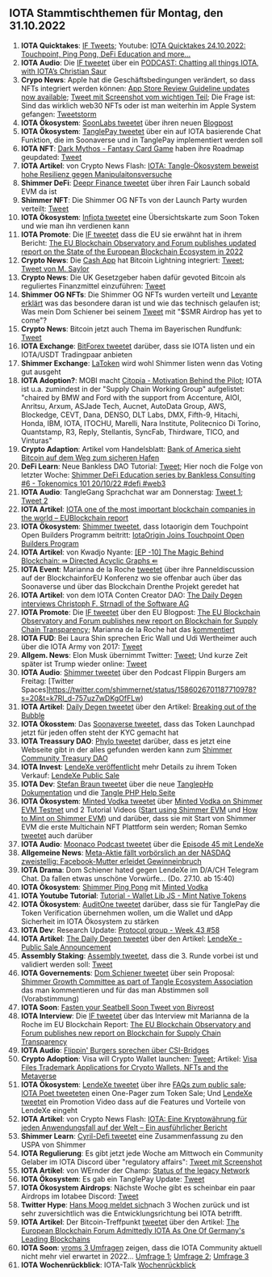 ## IOTA Stammtischthemen für Montag, den 31.10.2022

1. **IOTA Quicktakes**: [IF Tweets](https://twitter.com/iota/status/1584469644207087616?s=20&t=wuuSKVEmavXpCPKN01FMJQ); Youtube: [IOTA Quicktakes 24.10.2022: Touchpoint, Ping Pong, DeFi Education and more...](https://www.youtube.com/watch?v=DjWdsTVmpUQ)
2. **IOTA Audio**: Die [IF tweetet](https://twitter.com/iota/status/1584590554108776448?s=20&t=cR4aDVQKsSeCMVCvNlIhFw) über ein [PODCAST: Chatting all things IOTA, with IOTA’s Christian Saur](https://coinjournal.net/news/podcast-chatting-all-things-iota-with-iotas-christian-saur/)
3. **Crypo News**: Apple hat die Geschäftsbedingungen verändert, so dass NFTs integriert werden können: [App Store Review Guideline updates now available](https://developer.apple.com/news/?id=xk8d7p8c); [Tweet mit Screenshot vom wichtigen Teil](https://twitter.com/Vrom14286662/status/1584794964810428419?s=20&t=cR4aDVQKsSeCMVCvNlIhFw); Die Frage ist: Sind das wirklich web30 NFTs oder ist man weiterhin im Apple System gefangen: [Tweetstorm](https://twitter.com/JasonLBaptiste/status/1584634687351574528?s=20&t=h5U_I9yEoTmfvU8KyFEyyQ)
4. **IOTA Ökosystem**: [SoonLabs tweetet](https://twitter.com/soon_labs/status/1584777659577683968?s=20&t=h5U_I9yEoTmfvU8KyFEyyQ) über ihren neuen [Blogpost](https://t.co/IYGPAhzF1n)
5. **IOTA Ökosystem**: [TanglePay tweetet](https://twitter.com/tanglepaycom/status/1584801470540812289?s=20&t=cR4aDVQKsSeCMVCvNlIhFw) über ein auf IOTA basierende Chat Funktion, die im Soonaverse und in TanglePay implementiert werden soll
6. **IOTA NFT**: [Dark Mythos - Fantasy Card Game](https://twitter.com/DarkMythosIOTA) haben ihre Roadmap geupdated: [Tweet](https://twitter.com/DarkMythosIOTA/status/1584814707730284544?s=20&t=cR4aDVQKsSeCMVCvNlIhFw)
7. **IOTA Artikel**: von Crypto News Flash: [IOTA: Tangle-Ökosystem beweist hohe Resilienz gegen Manipulaitonsversuche](https://www.crypto-news-flash.com/de/iota-beweist-resilienz-des-tangle-oekosystems-gegen-manipulationsversuche/)
8. **Shimmer DeFi**: [Deepr Finance tweetet](https://twitter.com/DeeprFinance/status/1584892847572254720?s=20&t=fi1lqhSwiGMqp9TepUvTKg) über ihren Fair Launch sobald EVM da ist
9. **Shimmer NFT**: Die Shimmer OG NFTs von der Launch Party wurden verteilt: [Tweet](https://twitter.com/WLiving0000/status/1584912984698150915?s=20&t=y8PKbo1Z9DpCCzxMl2IF-Q)
10. **IOTA Ökosystem**: [Infiota tweetet](https://twitter.com/infiota/status/1584874142054068224?s=20&t=Djj46OPpqkyPCVd79kI83Q) eine Übersichtskarte zum Soon Token und wie man ihn verdienen kann
11. **IOTA Promote**: Die [IF tweetet](https://twitter.com/iota/status/1584907639171043330?s=20&t=y8PKbo1Z9DpCCzxMl2IF-Q) dass die EU sie erwähnt hat in ihrem Bericht: [The EU Blockchain Observatory and Forum publishes updated report on the State of the European Blockchain Ecosystem in 2022](https://www.eublockchainforum.eu/news/press-release-eu-blockchain-ecosystem-report-revised-version-2022)
12. **Crypto News**: Die [Cash App](https://cash.app/) hat Bitcoin Lightning integriert: [Tweet](https://twitter.com/BTC_Archive/status/1584882882736115712?s=20&t=t_Hhd7kJQioqPWqYaBOyew); [Tweet von M. Saylor](https://twitter.com/saylor/status/1584973583477972992?s=20&t=MBqCers25lpzgow24nnGjw)
13. **Crypto News**: Die UK Gesetzgeber haben dafür gevoted Bitcoin als reguliertes Finanzmittel einzuführen: [Tweet](https://twitter.com/BitcoinMagazine/status/1584944725722681357?s=20&t=t_Hhd7kJQioqPWqYaBOyew)
14. **Shimmer OG NFTs**: Die Shimmer OG NFTs wurden verteilt und [Levante erklärt](https://twitter.com/lzpap/status/1584956836549382144?s=20&t=t_Hhd7kJQioqPWqYaBOyew) was das besondere daran ist und wie das technisch gelaufen ist; Was mein Dom Schiener bei seinem [Tweet](https://twitter.com/DomSchiener/status/1585218938178109440?s=20&t=c0UjfCbFUxoiRopd_ZNR9w) mit "$SMR Airdrop has yet to come"?
15. **Crypto News**: Bitcoin jetzt auch Thema im Bayerischen Rundfunk: [Tweet](https://twitter.com/jokoono/status/1584867249097445376?s=20&t=MBqCers25lpzgow24nnGjw)
16. **IOTA Exchange**: [BitForex tweetet](https://twitter.com/bitforexcom/status/1585161008309411840?s=20&t=uVc15R26oCD46ib7BqcyEg) darüber, dass sie IOTA listen und ein IOTA/USDT Tradingpaar anbieten
17. **Shimmer Exchange**: [LaToken](https://twitter.com/latokens/status/1584937558097924096?s=20&t=uVc15R26oCD46ib7BqcyEg) wird wohl Shimmer listen wenn das Voting gut ausgeht
18. **IOTA Adoption?**: MOBI macht [Citopia - Motivation Behind the Pilot](https://dlt.mobi/citopia-partstrak/); IOTA ist u.a. zumindest in der "Supply Chain Working Group" aufgelistet: "chaired by BMW and Ford with the support from Accenture, AIOI, Anritsu, Arxum, ASJade Tech, Aucnet, AutoData Group, AWS, Blockedge, CEVT, Dana, DENSO, DLT Labs, DMX, Fifth-9, Hitachi, Honda, IBM, IOTA, ITOCHU, Marelli, Nara Institute, Politecnico Di Torino, Quantstamp, R3, Reply, Stellantis, SyncFab, Thirdware, TICO, and Vinturas"
19. **Crypto Adaption**: Artikel vom Handelsblatt: [Bank of America sieht Bitcoin auf dem Weg zum sicheren Hafen](https://www.handelsblatt.com/finanzen/maerkte/devisen-rohstoffe/kryptowaehrung-bank-of-america-sieht-bitcoin-auf-dem-weg-zum-sicheren-hafen/28763756.html)
20. **DeFi Learn**: Neue Bankless DAO Tutorial: [Tweet](https://twitter.com/shimmernet/status/1584922745946644484?s=20&t=gzVN_3HPkHwg0TJYVvL4ww); Hier noch die Folge von letzter Woche: [Shimmer DeFi Education series by Bankless Consulting #6 - Tokenomics 101 20/10/22 #defi #web3](https://www.youtube.com/watch?v=C74Hww7pJdg)
21. **IOTA Audio**: TangleGang Sprachchat war am Donnerstag: [Tweet 1](https://twitter.com/GangTangleTalk/status/1585232758238248960?s=20&t=uVc15R26oCD46ib7BqcyEg); [Tweet 2](https://twitter.com/GangTangleTalk/status/1585671563633954823?s=20&t=0bgoqWjLlnw9or-ddrWTzg)
22. **IOTA Artikel**: [IOTA one of the most important blockchain companies in the world – EUBlockchain report](https://www.crypto-news-flash.com/iota-one-of-most-important-blockchain-companies-in-the-world-eublockchain-report/)
23. **IOTA Ökosystem**: [Shimmer tweetet](https://twitter.com/shimmernet/status/1585254930499207168?s=20&t=ZsaTLIyKtXzp_dNLUsuLsQ), dass Iotaorigin dem Touchpoint Open Builders Programm beitritt: [IotaOrigin Joins Touchpoint Open Builders Program](https://blog.shimmer.network/touchpoint-welcomes-iotaorigin/)
24. **IOTA Artikel**: von Kwadjo Nyante: [[EP -10] The Magic Behind Blockchain: ⇛ Directed Acyclic Graphs ⇚](https://medium.com/naoris-protocol/ep-10-the-magic-behind-blockchain-directed-acyclic-graphs-27dda3ae8d2e)
25. **IOTA Event**: Marianna de la Roche [tweetet](https://twitter.com/Marianadlrw/status/1585307052326277120?s=20&t=CEDyz74b3Kn3WzFCt0TAIg) über ihre Panneldiscussion auf der BlockchainforEU Konferenz wo sie offenbar auch über das Soonaverse und über das Blockchain Drenthe Projekt geredet hat
26. **IOTA Artikel**: von dem IOTA Conten Creator DAO: [The Daily Degen interviews Christoph F. Strnadl of the Software AG](https://medium.com/@iotacontentcreators/the-daily-degen-interviews-christoph-f-strnadl-of-the-software-ag-30653773b944)
27. **IOTA Promote**: Die [IF tweetet](https://twitter.com/iota/status/1585285131119611906?s=20&t=c0UjfCbFUxoiRopd_ZNR9w) über den EU Blogpost: [The EU Blockchain Observatory and Forum publishes new report on Blockchain for Supply Chain Transparency](https://www.eublockchainforum.eu/news/eu-blockchain-observatory-and-forum-publishes-new-report-blockchain-supply-chain-transparency); Marianna de la Roche hat das [kommentiert](https://twitter.com/Marianadlrw/status/1585323107090317316?s=20&t=c0UjfCbFUxoiRopd_ZNR9w)
28. **IOTA FUD**: Bei Laura Shin sprechen Eric Wall und Udi Wertheimer auch über die IOTA Army von 2017: [Tweet](https://twitter.com/laurashin/status/1584944236121972737?s=20&t=c0UjfCbFUxoiRopd_ZNR9w)
29. **Allgem. News**: Elon Musk übernimmt Twitter: [Tweet](https://twitter.com/elonmusk/status/1585341984679469056?s=20&t=c0UjfCbFUxoiRopd_ZNR9w); Und kurze Zeit später ist Trump wieder online: [Tweet](https://twitter.com/TheUltGmr/status/1586060657920659457?s=20&t=3oKx1szaLdNz57A1C6bdFQ)
30. **IOTA Audio**: [Shimmer tweetet](https://twitter.com/shimmernet/status/1584575513565151237?s=20&t=c0UjfCbFUxoiRopd_ZNR9w) über den Podcast Flippin Burgers am Freitag: [Twitter Spaces]https://twitter.com/shimmernet/status/1586026701187710978?s=20&t=k7RI_d-757uz7wDKgOfFLw)
31. **IOTA Artikel**: [Daily Degen tweetet](https://twitter.com/IccdNewsletter/status/1585301173484933120?s=20&t=c0UjfCbFUxoiRopd_ZNR9w) über den Artikel: [Breaking out of the Bubble](https://iotacreator.substack.com/p/breaking-out-of-the-bubble)
32. **IOTA Ökosstem**: Das [Soonaverse tweetet](https://twitter.com/soon_labs/status/1585510522056646656?s=20&t=tlF0MF-19SSV2Wt2NEeO8g), dass das Token Launchpad jetzt für jeden offen steht der KYC gemacht hat
33. **IOTA Treassury DAO**: [Phylo tweetet](https://twitter.com/PhyloIota/status/1585433623473573889?s=20&t=tlF0MF-19SSV2Wt2NEeO8g) darüber, dass es jetzt eine Webseite gibt in der alles gefunden werden kann zum [Shimmer Community Treasury DAO](https://shimmer-community-treasury.notion.site/Shimmer-Community-Treasury-DAO-ac49f464f3f941cc9e6ab68b810d82e5)
34. **IOTA Invest**: [LendeXe veröffentlicht](https://twitter.com/LendeXeFinance/status/1585369924100591617?s=20&t=tlF0MF-19SSV2Wt2NEeO8g) mehr Details zu ihrem Token Verkauf: [LendeXe Public Sale](https://medium.com/@LendeXeFinance/lendexe-public-sale-4586ab990f5f)
35. **IOTA Dev**: [Stefan Braun tweetet](https://twitter.com/tanglePHP/status/1585514735755300865?s=20&t=tlF0MF-19SSV2Wt2NEeO8g) über die neue [TanglepHp Dokumentation](https://github.com/tanglePHP/bundle/tree/main/documentation) und die [Tangle PHP Help Seite](https://github.com/tanglePHP/bundle/blob/main/documentation/Help/000_index.md)
36. **IOTA Ökosystem**: [Minted Vodka tweetet](https://twitter.com/MintedVodka/status/1585557742353268736?s=20&t=tlF0MF-19SSV2Wt2NEeO8g) über [Minted Vodka on  Shimmer EVM Testnet](https://minted.vodka/shimmer) und 2 Tutorial Videos ([Start using Shimmer EVM](https://www.youtube.com/watch?v=UeGaeJxrkdU) und [How to Mint on Shimmer EVM](https://www.youtube.com/watch?v=LliIDkCB-x8)) und darüber, dass sie mit Start von Shimmer EVM die erste Multichain NFT Plattform sein werden; Roman Semko [tweetet](https://twitter.com/romansemko/status/1585558433528483840?s=20&t=DFWGPomDYTi7owFYmlR0iw) auch darüber
37. **IOTA Audio**: [Moonaco Podcast tweetet](https://twitter.com/MoonacoPodcast/status/1585571951149449217?s=20&t=tlF0MF-19SSV2Wt2NEeO8g) über die [Episode 45 mit LendeXe](https://open.spotify.com/episode/613rUgukUEGvr6Mpw9M6EV?si=8Js2FQaERX6Q5-gZnF4_XQ&nd=1)
38. **Allgemeine News**: [Meta-Aktie fällt vorbörslich an der NASDAQ zweistellig: Facebook-Mutter erleidet Gewinneinbruch](https://www.finanzen.net/nachricht/aktien/bilanz-vorgelegt-meta-aktie-faellt-vorboersLendelich-an-der-nasdaq-zweistellig-facebook-mutter-erleidet-gewinneinbruch-11827421)
39. **IOTA Drama**: Dom Schiener hated gegen LendeXe im D/A/CH Telegram Chat. Da fallen etwas unschöne Vorwürfe... (Do. 27.10. ab 15:40)
40. **IOTA Ökosystem**: [Shimmer Ping Pong](https://twitter.com/shimmernet/status/1585615701485699072?s=20&t=rVSlbQMbYOQhuJohSo-j6g) mit [Minted Vodka](https://twitter.com/MintedVodka)
41. **IOTA Youtube Tutorial**: [Tutorial - Wallet Lib JS - Mint Native Tokens](https://www.youtube.com/watch?v=YB7C5VPhtc8)
42. **IOTA Ökosystem**: [AuditOne tweetet](https://twitter.com/auditone_team/status/1585876913855291392?s=20&t=4p75XXyvYjZW-vs1k5xiaw) darüber, dass sie für TanglePay die Token Verification übernehmen wollen, um die Wallet und dApp Sicherheit im IOTA Ökosystem zu stärken
43. **IOTA Dev**: Research Update: [Protocol group - Week 43 #58](https://github.com/iotaledger/research-updates/discussions/58)
44. **IOTA Artikel**: [The Daily Degen tweetet](https://twitter.com/IccdNewsletter/status/1585646848949489665?s=20&t=4p75XXyvYjZW-vs1k5xiaw) über den Artikel: [LendeXe - Public Sale Announcement](https://iotacreator.substack.com/p/breaking-out-of-the-bubble#%C2%A7lendexe-public-sale-announcement)
45. **Assembly Staking**: [Assembly tweetet](https://twitter.com/assembly_net/status/1585618323122823169?s=20&t=4p75XXyvYjZW-vs1k5xiaw), dass die 3. Runde vorbei ist und validiert werden soll: [Tweet](https://twitter.com/assembly_net/status/1585700710271819778?s=20&t=4p75XXyvYjZW-vs1k5xiaw)
46. **IOTA Governements**: [Dom Schiener tweetet](https://twitter.com/DomSchiener/status/1585673882421399555?s=20&t=4p75XXyvYjZW-vs1k5xiaw) über sein Proposal: [Shimmer Growth Committee as part of Tangle Ecosystem Association](https://govern.iota.org/t/shimmer-growth-committee-as-part-of-tangle-ecosystem-association/1423) das man kommentieren und für das man Abstimmen soll (Vorabstimmung)
47. **IOTA Soon**: [Fasten your Seatbell Soon Tweet von Bivreost](https://twitter.com/bivreost/status/1585895229428744193?s=20&t=4p75XXyvYjZW-vs1k5xiaw)
48. **IOTA Interview**: Die [IF tweetet](https://twitter.com/iota/status/1585285131119611906?s=20&t=od6Z49M3aymjytKjU4QNUw) über das Interview mit Marianna de la Roche im EU Blockchain Report: [The EU Blockchain Observatory and Forum publishes new report on Blockchain for Supply Chain Transparency](https://www.eublockchainforum.eu/news/eu-blockchain-observatory-and-forum-publishes-new-report-blockchain-supply-chain-transparency)
49. **IOTA Audio**: [Flippin' Burgers sprechen über CSI-Bridges](https://twitter.com/i/spaces/1ypKddawXmNKW)
50. **Crypto Adoption**: Visa will Crypto Wallet launchen: [Tweet](https://twitter.com/crypto_rand/status/1585900599945695232?s=20&t=DFWGPomDYTi7owFYmlR0iw); Artikel: [Visa Files Trademark Applications for Crypto Wallets, NFTs and the Metaverse](https://www.coindesk.com/business/2022/10/28/visa-files-trademark-applications-for-crypto-wallets-nfts-and-the-metaverse/)
51. **IOTA Ökosystem**: [LendeXe tweetet](https://twitter.com/LendeXeFinance/status/1585997025228640258?s=20&t=DFWGPomDYTi7owFYmlR0iw) über ihre [FAQs zum public sale](https://publicsale.lendexe.fi/faq); [IOTA Poet tweeteten](https://twitter.com/IotaPoet/status/1586035350555729921?s=20&t=LvX0ppMsxR6byWPOUSH-pg) einen One-Pager zum Token Sale; Und [LendeXe tweetet](https://twitter.com/LendeXeFinance/status/1586680717538369536?s=20&t=it3-CcVvKgdyNARms68-Zg) ein Promotion Video dass auf die Features und Vorteile von LendeXe eingeht
52. **IOTA Artikel**: von Crypto News Flash: [IOTA: Eine Kryptowährung für jeden Anwendungsfall auf der Welt – Ein ausführlicher Bericht](https://www.crypto-news-flash.com/de/iota-eine-kryptowaehrung-fuer-jeden-anwendungsfall-auf-der-welt/)
53. **Shimmer Learn**: [Cyril-Defi tweetet](https://twitter.com/cyrilXBT/status/1585676822741745666?s=20&t=3oKx1szaLdNz57A1C6bdFQ) eine Zusammenfassung zu den USPA von Shimmer
54. **IOTA Regulierung**: Es gibt jetzt jede Woche am Mittwoch ein Community Gelaber im IOTA Discord über "regulatory affairs": [Tweet mit Screenshot](https://twitter.com/Vrom14286662/status/1586191862502944769?s=20&t=3oKx1szaLdNz57A1C6bdFQ)
55. **IOTA Artikel**: von WErnder der Champ: [Status of the legacy Network](https://medium.com/@wernerderchamp/status-of-the-legacy-network-38ff31ca2ea7)
56. **IOTA Ökosystem**: Es gab ein TanglePay Update: [Tweet](https://twitter.com/tanglepaycom/status/1586358596186824709?s=20&t=Uykx2zEPLjhrYX5OcUhUIA)
57. **IOTA Ökosystem Airdrops**: Nächste Woche gibt es scheinbar ein paar Airdrops im Iotabee Discord: [Tweet](https://twitter.com/iotabee/status/1586342592496603137?s=20&t=Uykx2zEPLjhrYX5OcUhUIA)
58. **Twitter Hype**: [Hans Moog meldet sich](https://twitter.com/hus_qy/status/1586703928833544192?s=20&t=it3-CcVvKgdyNARms68-Zg)nach 3 Wochen zurück und ist sehr zuversichtlich was die Entwicklungsrichtung bei IOTA betrifft. 
59. **IOTA Artikel**: Der Bitcoin-Treffpunkt [tweetet](https://twitter.com/Bitcoin_Treff/status/1586779939936022528?s=20&t=it3-CcVvKgdyNARms68-Zg) über den Artikel: [The European Blockchain Forum Admittedly IOTA As One Of Germany's Leading Blockchains](https://voi.id/en/technology/222047/the-european-blockchain-forum-admittedly-iota-as-one-of-germanys-leading-blockchains)
60. **IOTA Soon**: [vroms 3 Umfragen](https://twitter.com/Vrom14286662/status/1586955084121968640?s=20&t=it3-CcVvKgdyNARms68-Zg) zeigen, dass die IOTA Community aktuell nicht mehr viel erwartet in 2022... [Umfrage 1](https://twitter.com/Vrom14286662/status/1586639485705412608?s=20&t=XObS7X-afFnnc3Sk01QVDA); [Umfrage 2](https://twitter.com/Vrom14286662/status/1586645519077707776?s=20&t=it3-CcVvKgdyNARms68-Zg); [Umfrage 3](https://twitter.com/Vrom14286662/status/1586699086035652608?s=20&t=it3-CcVvKgdyNARms68-Zg)
61. **IOTA Wochenrückblick**: IOTA-Talk [Wochenrückblick](https://www.iota-talk.com/index.php?article/232-wochenr%C3%BCckblick-vom-23-bis-29-oktober-2022/)





